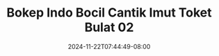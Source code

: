--- 
title: "Bokep Indo Bocil Cantik Imut Toket Bulat 02"
description: "  bokeh Bokep Indo Bocil Cantik Imut Toket Bulat 02 durasi panjang full vidio new"
date: 2024-11-22T07:44:49-08:00
file_code: "bud7gfxdwm5q"
draft: false
cover: "ktxdtpvc185xkfyx.jpg"
tags: ["Bokep", "Indo", "Bocil", "Cantik", "Imut", "Toket", "Bulat", "bokep-indo", "bokep-viral", "bokep-ig"]
length: 63
fld_id: "1392249"
foldername: "abgh"
categories: ["abgh"]
views: 70
---